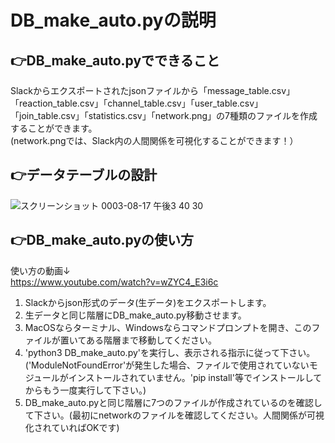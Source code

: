# DB_make_auto.pyの説明
## 👉DB_make_auto.pyでできること
Slackからエクスポートされたjsonファイルから「message_table.csv」「reaction_table.csv」「channel_table.csv」「user_table.csv」「join_table.csv」「statistics.csv」「network.png」の7種類のファイルを作成することができます。  
(network.pngでは、Slack内の人間関係を可視化することができます！）  
## 👉データテーブルの設計
![スクリーンショット 0003-08-17 午後3 40 30](https://user-images.githubusercontent.com/66200485/129676273-e58dfeac-9c4e-420a-83d3-a1d0292260cb.png)

## 👉DB_make_auto.pyの使い方
使い方の動画↓  
https://www.youtube.com/watch?v=wZYC4_E3i6c   
1. Slackからjson形式のデータ(生データ)をエクスポートします。  
1. 生データと同じ階層にDB_make_auto.py移動させます。  
1. MacOSならターミナル、Windowsならコマンドプロンプトを開き、このファイルが置いてある階層まで移動してください。  
1. 'python3 DB_make_auto.py'を実行し、表示される指示に従って下さい。  
('ModuleNotFoundError'が発生した場合、ファイルで使用されていないモジュールがインストールされていません。'pip install'等でインストールしてからもう一度実行して下さい。)  
1. DB_make_auto.pyと同じ階層に7つのファイルが作成されているのを確認して下さい。(最初にnetworkのファイルを確認してください。人間関係が可視化されていればOKです)


